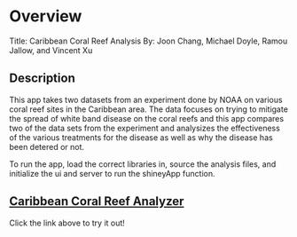 # Overview
Title: Caribbean Coral Reef Analysis
By: Joon Chang, Michael Doyle, Ramou Jallow, and Vincent Xu

## Description
This app takes two datasets from an experiment done by NOAA on various coral reef sites in the Caribbean area. The data focuses
on trying to mitigate the spread of white band disease on the coral reefs and this app compares two of the data sets from the experiment 
and analysizes the effectiveness of the various treatments for the disease as well as why the disease has been detered or not.

To run the app, load the correct libraries in, source the analysis files, and initialize the ui and server to run the shineyApp function. 

## [Caribbean Coral Reef Analyzer](https://ramouj.shinyapps.io/Info201-Final_Northern-Stark/)
Click the link above to try it out!
